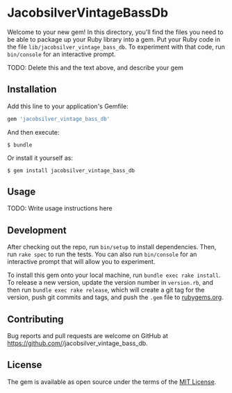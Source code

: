 # JacobsilverVintageBassDb

Welcome to your new gem! In this directory, you'll find the files you need to be able to package up your Ruby library into a gem. Put your Ruby code in the file `lib/jacobsilver_vintage_bass_db`. To experiment with that code, run `bin/console` for an interactive prompt.

TODO: Delete this and the text above, and describe your gem

## Installation

Add this line to your application's Gemfile:

```ruby
gem 'jacobsilver_vintage_bass_db'
```

And then execute:

    $ bundle

Or install it yourself as:

    $ gem install jacobsilver_vintage_bass_db

## Usage

TODO: Write usage instructions here

## Development

After checking out the repo, run `bin/setup` to install dependencies. Then, run `rake spec` to run the tests. You can also run `bin/console` for an interactive prompt that will allow you to experiment.

To install this gem onto your local machine, run `bundle exec rake install`. To release a new version, update the version number in `version.rb`, and then run `bundle exec rake release`, which will create a git tag for the version, push git commits and tags, and push the `.gem` file to [rubygems.org](https://rubygems.org).

## Contributing

Bug reports and pull requests are welcome on GitHub at https://github.com/<github username>/jacobsilver_vintage_bass_db.

## License

The gem is available as open source under the terms of the [MIT License](https://opensource.org/licenses/MIT).
